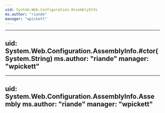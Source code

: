 ```yaml
---
uid: System.Web.Configuration.AssemblyInfo
ms.author: "riande"
manager: "wpickett"
---
```


---
uid: System.Web.Configuration.AssemblyInfo.#ctor(System.String)
ms.author: "riande"
manager: "wpickett"
---

---
uid: System.Web.Configuration.AssemblyInfo.Assembly
ms.author: "riande"
manager: "wpickett"
---
